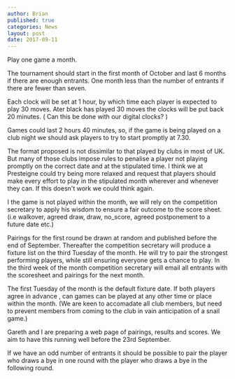 ```yaml
---
author: Brian
published: true
categories: News
layout: post
date: 2017-09-11
---
```


Play one game a month. 

The tournament should start in the first month of October and last 6 months if there are enough entrants. One month less than the number of entrants if there are fewer than seven.

Each clock will be set at 1 hour, by which time each player is expected to play 30 moves. Ater black has played 30 moves the clocks will be put back 20 minutes. ( Can this be done with our digital clocks? )

Games could last 2 hours 40 minutes, so, if the game is being played on a club night we should ask players to try to start promptly at 7.30.

The format proposed is not dissimilar to that played by clubs in most of UK. But many of those clubs impose rules to penalise a player not playing promptly on the correct date and at the stipulated time. I think we at Presteigne could try being more relaxed and request that players should make every effort to play in the stipulated month wherever and whenever they can. If this doesn't work we could think again.

I the game is not played within the month, we will rely on the competition secretary to apply his wisdom to ensure a fair outcome to the score sheet. (i.e walkover, agreed draw, draw, no_score, agreed postponement to a future date etc.)

Pairings for the first round  be drawn at random and published before the end of September. Thereafter the competition secretary will produce a fixture list on the third Tuesday of the month. He will try to pair the strongest performing players, while still ensuring everyone gets a chance to play. In the third week of the month competition secretary will  email all entrants with the scoresheet and pairings for the next month.

The first Tuesday of the month is the default fixture date. If both players agree in advance , can games can be played at any other time or place within the month. (We are keen to accomadate all club members, but need to prevent members from coming to the club in vain anticipation of a snail game.)

Gareth and I are preparing a web page of pairings, results and scores. We aim to have this running well before the 23rd September.

If we have an odd number of entrants it should be possible to pair the player who draws a bye in one round with the player who draws a bye in the following round.  
